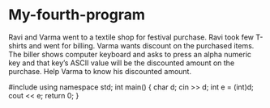 # My-fourth-program

Ravi and Varma went to a textile shop for festival purchase. Ravi took few T-shirts and went for billing. Varma wants discount on the purchased items. The biller shows computer keyboard and asks to press an alpha numeric key and that key’s ASCII value will be the discounted amount on the purchase. Help Varma to know his discounted amount.

#include<iostream>
using namespace std;
int main()
{
    char d;
    cin >> d;
    int e = (int)d;
    cout <<  e;
    return 0;
}
